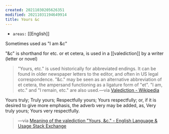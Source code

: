 ```yaml
---
created: 20211030205626351
modified: 20211031194649914
title: Yours &c
---
```


- `areas:` [[English]]

Sometimes used as "I am \&c"

"\&c" is shorthand for etc. or et cetera, is used in a [[valediction]] by a writer (letter or novel)

> "Yours, etc." is used historically for abbreviated endings. It can be found in older newspaper letters to the editor, and often in US legal correspondence. "\&c." may be seen as an alternative abbreviation of et cetera, the ampersand functioning as a ligature form of "et". "I am, etc." and "I remain, etc." are also used.—via [Valediction - Wikipedia](https://en.wikipedia.org/wiki/Valediction#Other_forms)

Yours truly; Truly yours; Respectfully yours; Yours respectfully; or, if it is desired to give more emphasis, the adverb very may be added, as, Very truly yours; Yours very respectfully.

> —via [Meaning of the valediction "Yours, \&c." - English Language & Usage Stack Exchange](https://english.stackexchange.com/questions/43403/meaning-of-the-valediction-yours-c)
